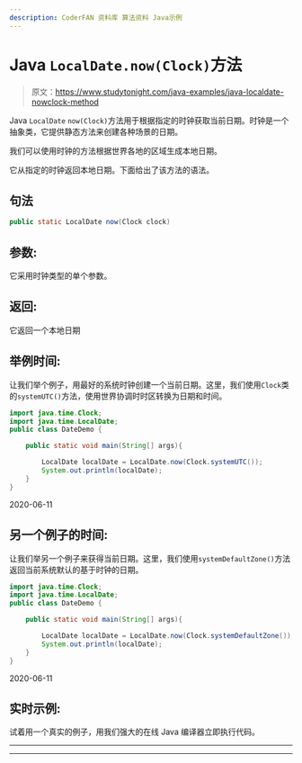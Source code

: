 ```yaml
---
description: CoderFAN 资料库 算法资料 Java示例
---
```


# Java `LocalDate.now(Clock)`方法

> 原文：<https://www.studytonight.com/java-examples/java-localdate-nowclock-method>

Java `LocalDate` `now(Clock)`方法用于根据指定的时钟获取当前日期。时钟是一个抽象类，它提供静态方法来创建各种场景的日期。

我们可以使用时钟的方法根据世界各地的区域生成本地日期。

它从指定的时钟返回本地日期。下面给出了该方法的语法。

## 句法

```java
public static LocalDate now(Clock clock)
```

## 参数:

它采用时钟类型的单个参数。

## 返回:

它返回一个本地日期

## 举例时间:

让我们举个例子，用最好的系统时钟创建一个当前日期。这里，我们使用`Clock`类的`systemUTC()`方法，使用世界协调时时区转换为日期和时间。

```java
import java.time.Clock;
import java.time.LocalDate; 
public class DateDemo {

	public static void main(String[] args){  

		LocalDate localDate = LocalDate.now(Clock.systemUTC());	
		System.out.println(localDate);
	}
}
```

2020-06-11

## 另一个例子的时间:

让我们举另一个例子来获得当前日期。这里，我们使用`systemDefaultZone()`方法返回当前系统默认的基于时钟的日期。

```java
import java.time.Clock;
import java.time.LocalDate; 
public class DateDemo {

	public static void main(String[] args){  

		LocalDate localDate = LocalDate.now(Clock.systemDefaultZone());	
		System.out.println(localDate);
	}
}
```

2020-06-11

## 实时示例:

试着用一个真实的例子，用我们强大的在线 Java 编译器立即执行代码。

* * *

* * *